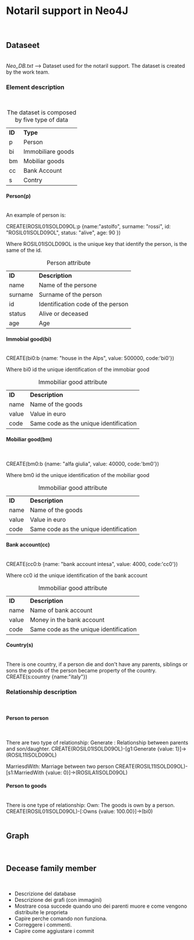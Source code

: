 <!-- ---------------------------------------------------------------------- -->
<h1>Notaril support in Neo4J</h1><br/>
<!-- ---------------------------------------------------------------------- -->
<h2>Dataseet</h2><br/>
<i>Neo_DB.txt</i> --> Dataset used for the notaril support. The dataset is created by the work team.<br/>

<h3>Element description</h3><br/>

<table>
<caption>The dataset is composed by five type of data</caption>
<tr><td><b>ID</b></td><td><b>Type</b>       </td></tr>
<tr><td>p        </td><td>Person            </td></tr>
<tr><td>bi       </td><td>Immobiliare goods </td></tr>
<tr><td>bm       </td><td>Mobiliar goods    </td></tr>
<tr><td>cc       </td><td>Bank Account      </td></tr>
<tr><td>s        </td><td>Contry            </td></tr>
</table>
<!-- ---------------------------------------------------------------------- -->
<h4>Person(p)</h4><br/>
<!-- ---------------------------------------------------------------------- -->
An example of person is:

CREATE(ROSIL01ISOLD09OL:p {name:"astolfo",
    surname: "rossi",
    id: "ROSIL01ISOLD09OL",
    status: "alive",
    age: 90 })

Where ROSIL01ISOLD09OL is the unique key that identify the person, is the same
of the id.

<table>
<caption>Person attribute</caption>
<tr><td><b>ID</b></td><td><b>Description</b>                       </td></tr>
<tr><td>name     </td><td>Name of the persone               </td></tr>
<tr><td>surname  </td><td>Surname of the person             </td></tr>
<tr><td>id       </td><td>Identification code of the person </td></tr>
<tr><td>status   </td><td>Alive or deceased                 </td></tr>
<tr><td>age      </td><td>Age                               </td></tr>
</table>
     
<!-- ---------------------------------------------------------------------- -->
<h4>Immobial good(bi)</h4><br/>
<!-- ---------------------------------------------------------------------- -->
CREATE(bi0:b {name: "house in the Alps",
                value: 500000,
				code:'bi0'})

Where bi0 id the unique identification of the immobiar good

<table>
<caption>Immobiliar good attribute</caption>
<tr><td><b>ID</b></td><td><b>Description</b>                     </td></tr>
<tr><td>name     </td><td>Name of the goods                      </td></tr>
<tr><td>value    </td><td>Value in euro                          </td></tr>
<tr><td>code     </td><td>Same code as the unique identification </td></tr>
</table>

<!-- ---------------------------------------------------------------------- -->
<h4>Mobiliar good(bm)</h4><br/>
<!-- ---------------------------------------------------------------------- -->

CREATE(bm0:b {name: "alfa giulia",
                value: 40000,
				code:'bm0'})


Where bm0 id the unique identification of the mobiliar good

<table>
<caption>Immobiliar good attribute</caption>
<tr><td><b>ID</b></td><td><b>Description</b>                     </td></tr>
<tr><td>name     </td><td>Name of the goods                      </td></tr>
<tr><td>value    </td><td>Value in euro                          </td></tr>
<tr><td>code     </td><td>Same code as the unique identification </td></tr>
</table>


<!-- ---------------------------------------------------------------------- -->
<h4>Bank account(cc)</h4><br/>
<!-- ---------------------------------------------------------------------- -->
CREATE(cc0:b {name: "bank account intesa",
                value: 4000,
				code:'cc0'})

Where cc0 id the unique identification of the bank account

<table>
<caption>Immobiliar good attribute</caption>
<tr><td><b>ID</b></td><td><b>Description</b>                     </td></tr>
<tr><td>name     </td><td>Name of bank account                   </td></tr>
<tr><td>value    </td><td>Money in the bank account              </td></tr>
<tr><td>code     </td><td>Same code as the unique identification </td></tr>
</table>


<!-- ---------------------------------------------------------------------- -->
<h4>Country(s)</h4><br/>
<!-- ---------------------------------------------------------------------- -->
There is one country, if a person die and don't have any parents, siblings or
sons the goods of the person became property of the country.
CREATE(s:country {name:"italy"})

<!-- ---------------------------------------------------------------------- -->
<h3>Relationship description</h3><br/>
<!-- ---------------------------------------------------------------------- -->
<h4>Person to person</h4><br/>
<!-- ---------------------------------------------------------------------- -->

There are two type of relationship:
Generate : Relationship between parents and son/daughter.
CREATE(ROSIL01ISOLD09OL)-[g1:Generate {value: 1}]->(ROSIL11ISOLD09OL)

MarriesdWith: Marriage between two person
CREATE(ROSIL11ISOLD09OL)-[s1:MarriedWith {value: 0}]->(ROSILA1ISOLD09OL)

<!-- ---------------------------------------------------------------------- -->
<h4>Person to goods</h4><br/>
<!-- ---------------------------------------------------------------------- -->
There is one type of relationship:
Own: The goods is own by a person.
CREATE(ROSIL01ISOLD09OL)-[:Owns {value: 100.00}]->(bi0)

<br/>
<br/>
<h2>Graph</h2><br/>















<h2>Decease family member</h2><br/>


- Descrizione del database
- Descrizione dei grafi (con immagini)
- Mostrare cosa succede quando uno dei parenti muore e come vengono distribuite le proprieta
- Capire perche comando non funziona.
- Correggere i commenti.
- Capire come aggiustare i commit
